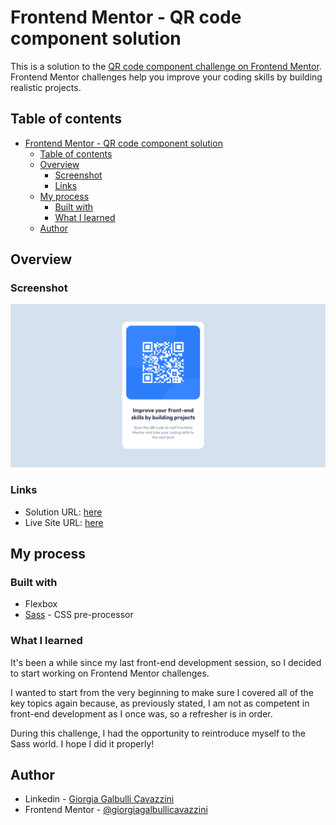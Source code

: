 # Frontend Mentor - QR code component solution

This is a solution to the [QR code component challenge on Frontend Mentor](https://www.frontendmentor.io/challenges/qr-code-component-iux_sIO_H). Frontend Mentor challenges help you improve your coding skills by building realistic projects. 

## Table of contents

- [Frontend Mentor - QR code component solution](#frontend-mentor---qr-code-component-solution)
  - [Table of contents](#table-of-contents)
  - [Overview](#overview)
    - [Screenshot](#screenshot)
    - [Links](#links)
  - [My process](#my-process)
    - [Built with](#built-with)
    - [What I learned](#what-i-learned)
  - [Author](#author)

## Overview

### Screenshot

![](images/screenshot.png)

### Links

- Solution URL: [here](https://www.frontendmentor.io/solutions/qr-code-component-sass-Pg1tzK0mQB)
- Live Site URL: [here](https://giorgiagalbullicavazzini.github.io/qr-code-component-main/)

## My process

### Built with

- Flexbox
- [Sass](https://sass-lang.com/) - CSS pre-processor

### What I learned

It's been a while since my last front-end development session, so I decided to start working on Frontend Mentor challenges.

I wanted to start from the very beginning to make sure I covered all of the key topics again because, as previously stated, I am not as competent in front-end development as I once was, so a refresher is in order.

During this challenge, I had the opportunity to reintroduce myself to the Sass world. I hope I did it properly!

## Author

- Linkedin - [Giorgia Galbulli Cavazzini](https://www.linkedin.com/in/giorgiagalbullicavazzini/)
- Frontend Mentor - [@giorgiagalbullicavazzini](https://www.frontendmentor.io/profile/giorgiagalbullicavazzini)